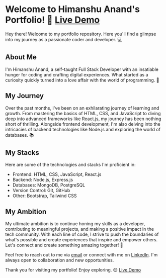 # Welcome to Himanshu Anand's Portfolio! 🚀 [Live Demo](#/blank)

Hey there! Welcome to my portfolio repository. Here you'll find a glimpse into my journey as a passionate coder and developer. 💻

## About Me

I'm Himanshu Anand, a self-taught Full Stack Developer with an insatiable hunger for coding and crafting digital experiences. What started as a curiosity quickly turned into a love affair with the world of programming. 🌟

## My Journey

Over the past months, I've been on an exhilarating journey of learning and growth. From mastering the basics of HTML, CSS, and JavaScript to diving deep into advanced frameworks like React.js, my journey has been nothing short of thrilling. Alongside frontend development, I'm also delving into the intricacies of backend technologies like Node.js and exploring the world of databases. 📚

## My Stacks

Here are some of the technologies and stacks I'm proficient in:

- Frontend: HTML, CSS, JavaScript, React.js
- Backend: Node.js, Express.js
- Databases: MongoDB, PostgreSQL
- Version Control: Git, GitHub
- Other: Bootstrap, Tailwind CSS

## My Ambition

My ultimate ambition is to continue honing my skills as a developer, contributing to meaningful projects, and making a positive impact in the tech community. With each line of code, I strive to push the boundaries of what's possible and create experiences that inspire and empower others. Let's connect and create something amazing together! 🌈

Feel free to reach out to me via [email](mailto:anshuhim001@gmail.com) or connect with me on [LinkedIn](https://www.linkedin.com/in/himanshu-anand-3486ab2b2/). I'm always open to collaboration and new opportunities.

Thank you for visiting my portfolio! Enjoy exploring. 😊 [Live Demo](#/blank)
